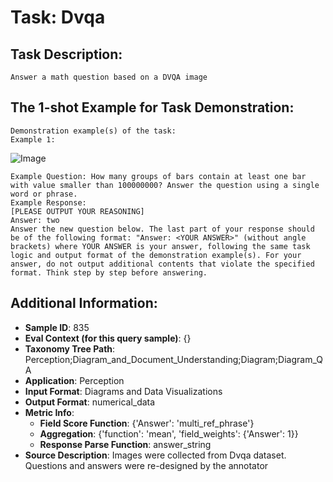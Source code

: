 # Task: Dvqa

## Task Description:

```
Answer a math question based on a DVQA image
```

## The 1-shot Example for Task Demonstration:

```
Demonstration example(s) of the task:
Example 1:
```

![Image](1.png)

```
Example Question: How many groups of bars contain at least one bar with value smaller than 100000000? Answer the question using a single word or phrase.
Example Response:
[PLEASE OUTPUT YOUR REASONING]
Answer: two
Answer the new question below. The last part of your response should be of the following format: "Answer: <YOUR ANSWER>" (without angle brackets) where YOUR ANSWER is your answer, following the same task logic and output format of the demonstration example(s). For your answer, do not output additional contents that violate the specified format. Think step by step before answering.
```

## Additional Information:

- **Sample ID**: 835
- **Eval Context (for this query sample)**: {}
- **Taxonomy Tree Path**: Perception;Diagram_and_Document_Understanding;Diagram;Diagram_QA
- **Application**: Perception
- **Input Format**: Diagrams and Data Visualizations
- **Output Format**: numerical_data
- **Metric Info**:
  - **Field Score Function**: {'Answer': 'multi_ref_phrase'}
  - **Aggregation**: {'function': 'mean', 'field_weights': {'Answer': 1}}
  - **Response Parse Function**: answer_string
- **Source Description**: Images were collected from Dvqa dataset. Questions and answers were re-designed by the annotator
